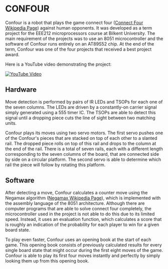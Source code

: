 # CONFOUR

Confour is a robot that plays the game connect four ([Connect Four Wikipedia Page](https://en.wikipedia.org/wiki/Connect_Four)) against human opponents. It was developed as a term project for the EEE212 microprocessors course at Bilkent University. The main requirement of the projects was to use an 8051 microcontroller and the software of Confour runs entirely on an AT89S52 chip. At the end of the term, Confour was one of the four projects that received a best project award.

Here is a YouTube video demonstrating the project:

[![YouTube Video](https://img.youtube.com/vi/5pP6cDErGjs/0.jpg)](https://www.youtube.com/watch?v=5pP6cDErGjs)

## Hardware

Move detection is performed by pairs of IR LEDs and TSOPs for each one of the seven columns. The LEDs are driven by a constantly-on carrier signal simply generated using a 555 timer IC. The TSOPs are able to detect this signal until a dropping piece cuts the line of sight between two matching units.

Confour plays its moves using two servo motors. The first servo pushes one of the Confour's pieces that are stacked on top of each other to a slanted rail. The dropped piece rolls on top of this rail and drops to the column at the end of the rail. There is a total of seven rails, each with a different length corresponding to the seven columns of the board, that are connected side by side on a circular platform. The second servo is able to determine which rail the piece will follow by rotating this platform.

## Software

After detecting a move, Confour calculates a counter move using the Negamax algorithm ([Negamax Wikipedia Page](https://en.wikipedia.org/wiki/Negamax)), which is implemented with the assembly language of the 8051 architecture. Although there are computer programs that are able to solve connect four completely, the microcontroller used in the project is not able to do this due to its limited speed. Instead, it uses an evaluation function, which calculates a score that is roughly an indication of the probability for each player to win for a given board state.

To play even faster, Confour uses an opening book at the start of each game. This opening book consists of previously calculated results for every single board state that might occur during the first eight moves of the game. Confour is able to play its first four moves instantly and perfectly by simply looking them up from this opening book.
